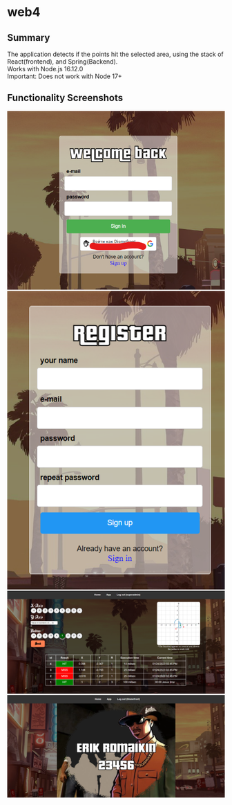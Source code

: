 # web4
## Summary
The application detects if the points hit the selected area, using the stack of React(frontend), and Spring(Backend).<br/>
Works with Node.js 16.12.0<br/>
Important: Does not work with Node 17+<br/>
## Functionality Screenshots
![Login page](./img2.png)<br/>
![Register page](./img3.png)<br/>
![Main page](./img4.png)<br/>
![Home page](./img1.png)<br/>
